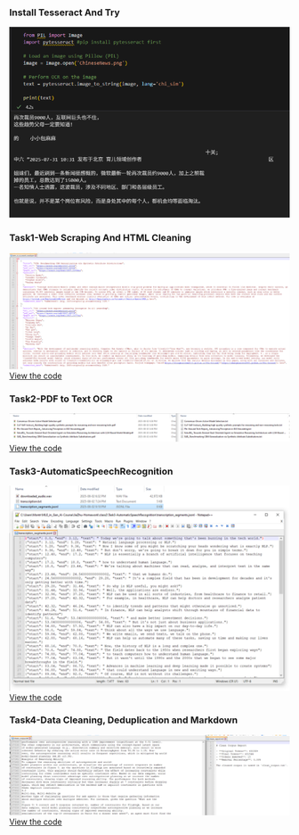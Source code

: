### Install Tesseract And Try

![](InstallTesseractAndTry.PNG)

### Task1-Web Scraping And HTML Cleaning

![](task1.PNG)
[View the code](Task1-WebScrapingAndHTMLCleaning.py)


### Task2-PDF to Text OCR

![](task2.PNG)
[View the code](Task2-PDFtoTextOCR.py)


### Task3-AutomaticSpeechRecognition

![](task3.PNG)
[View the code](Task3-AutomaticSpeechRecognition.py)


### Task4-Data Cleaning, Deduplication and Markdown

![](task4.PNG)
[View the code](Task4-DataCleaningAndDeduplication.py)
